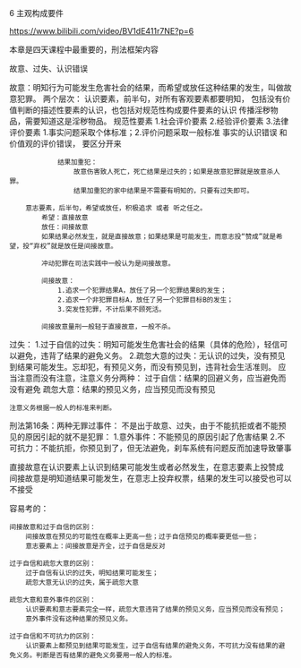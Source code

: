 6 主观构成要件

https://www.bilibili.com/video/BV1dE411r7NE?p=6

本章是四天课程中最重要的，刑法框架内容

故意、过失、认识错误

故意：明知行为可能发生危害社会的结果，而希望或放任这种结果的发生，叫做故意犯罪。
	两个层次：
		认识要素，前半句，对所有客观要素都要明知，
			包括没有价值判断的描述性要素的认识，也包括对规范性构成要件要素的认识
			传播淫秽物品，需要知道这是淫秽物品。
				规范性要素
					1.社会评价要素
					2.经验评价要素
					3.法律评价要素
				 1.事实问题采取个体标准；2.评价问题采取一般标准
				事实的认识错误 和 价值观的评价错误， 要区分开来
				
				结果加重犯：
					故意伤害致人死亡，死亡结果是过失的；如果是故意犯罪就是故意杀人罪。
					结果加重犯的家中结果是不需要有明知的，只要有过失即可。
			
		意志要素，后半句，希望或放任，积极追求 或者 听之任之。
			希望：直接故意
			放任：间接故意
			如果结果必然发生，就是直接故意；如果结果是可能发生，而意志投“赞成”就是希望，投“弃权”就是放任是间接故意。
			
			冲动犯罪在司法实践中一般认为是间接故意。
			
			间接故意：
				1.追求一个犯罪结果A，放任了另一个犯罪结果B的发生；
				2.追求一个非犯罪目标A，放任了另一个犯罪目标B的发生；
				3.突发性犯罪，不计后果不顾死活。
			
			间接故意量刑一般轻于直接故意，一般不杀。
			
过失：
	1.过于自信的过失：明知可能发生危害社会的结果（具体的危险），轻信可以避免，违背了结果的避免义务。
	2.疏忽大意的过失：无认识的过失，没有预见到结果可能发生。忘却犯，有预见义务，而没有预见到，违背社会生活准则。
	应当注意而没有注意，注意义务分两种：
		过于自信：结果的回避义务，应当避免而没有避免
		疏忽大意：结果的预见义务，应当预见而没有预见
		
	注意义务根据一般人的标准来判断。
	
刑法第16条：两种无罪过事件：
	不是出于故意、过失，由于不能抗拒或者不能预见的原因引起的就不是犯罪：
	1.意外事件：不能预见的原因引起了危害结果
	2.不可抗力：不能抗拒，你预见到了，但无法避免，刹车系统有问题反而加速导致肇事
	
直接故意在认识要素上认识到结果可能发生或者必然发生，在意志要素上投赞成
间接故意是明知道结果可能发生，在意志上投弃权票，结果的发生可以接受也可以不接受

容易考的：
	
	间接故意和过于自信的区别：
		间接故意在预见的可能性在概率上更高一些；过于自信预见的概率要更低一些；
		意志要素上：间接故意是齐全，过于自信是反对
	
	过于自信和疏忽大意的区别：
		过于自信有认识的过失，明知结果可能发生；
		疏忽大意无认识的过失，属于疏忽大意
		
	疏忽大意和意外事件的区别：
		认识要素和意志要素完全一样，疏忽大意违背了结果的预见义务，应当预见而没有预见；
		意外事件没有这种结果的预见义务。
		
	过于自信和不可抗力的区别：
		认识要素上都预见到结果可能发生，过于自信有结果的避免义务，不可抗力没有结果的避免义务。判断是否有结果的避免义务要用一般人的标准。
		
		
			
			
